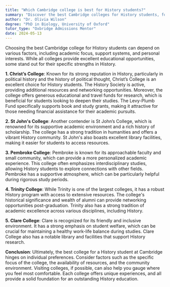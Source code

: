 ```yaml
---
title: "Which Cambridge college is best for History students?"
summary: "Discover the best Cambridge colleges for History students, focusing on academic strengths, support systems, and personal interests for optimal learning."
author: "Dr. Olivia Wilson"
degree: "PhD in Biology, University of Oxford"
tutor_type: "Oxbridge Admissions Mentor"
date: 2024-05-13
---
```


Choosing the best Cambridge college for History students can depend on various factors, including academic focus, support systems, and personal interests. While all colleges provide excellent educational opportunities, some stand out for their specific strengths in History.

**1. Christ’s College**: Known for its strong reputation in History, particularly in political history and the history of political thought, Christ’s College is an excellent choice for History students. The History Society is active, providing additional resources and networking opportunities. Moreover, the college offers generous educational and travel funds for research, which is beneficial for students looking to deepen their studies. The Levy-Plumb Fund specifically supports book and study grants, making it attractive for those needing financial assistance for their academic pursuits.

**2. St John's College**: Another contender is St John’s College, which is renowned for its supportive academic environment and a rich history of scholarship. The college has a strong tradition in humanities and offers a vibrant History community. St John's also boasts excellent library facilities, making it easier for students to access resources.

**3. Pembroke College**: Pembroke is known for its approachable faculty and small community, which can provide a more personalized academic experience. This college often emphasizes interdisciplinary studies, allowing History students to explore connections with other fields. Pembroke has a supportive atmosphere, which can be particularly helpful during rigorous study periods.

**4. Trinity College**: While Trinity is one of the largest colleges, it has a robust History program with access to extensive resources. The college's historical significance and wealth of alumni can provide networking opportunities post-graduation. Trinity also has a strong tradition of academic excellence across various disciplines, including History.

**5. Clare College**: Clare is recognized for its friendly and inclusive environment. It has a strong emphasis on student welfare, which can be crucial for maintaining a healthy work-life balance during studies. Clare College also has a notable library and facilities that support History research.

**Conclusion**: Ultimately, the best college for a History student at Cambridge hinges on individual preferences. Consider factors such as the specific focus of the college, the availability of resources, and the community environment. Visiting colleges, if possible, can also help you gauge where you feel most comfortable. Each college offers unique experiences, and all provide a solid foundation for an outstanding History education.
    